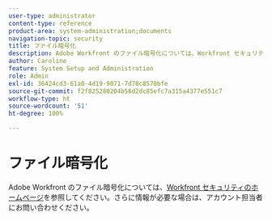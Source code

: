 ```yaml
---
user-type: administrator
content-type: reference
product-area: system-administration;documents
navigation-topic: security
title: ファイル暗号化
description: Adobe Workfront のファイル暗号化については、Workfront セキュリティのホームページを参照してください。さらに情報が必要な場合は、アカウント担当者にお問い合わせください。
author: Caroline
feature: System Setup and Administration
role: Admin
exl-id: 36424cd3-61a0-4d19-9071-7d78c8570bfe
source-git-commit: f2f825280204b56d2dc85efc7a315a4377e551c7
workflow-type: ht
source-wordcount: '51'
ht-degree: 100%

---
```


# ファイル暗号化

Adobe Workfront のファイル暗号化については、[Workfront セキュリティのホームページ](https://www.workfront.com/workfront-security)を参照してください。さらに情報が必要な場合は、アカウント担当者にお問い合わせください。
